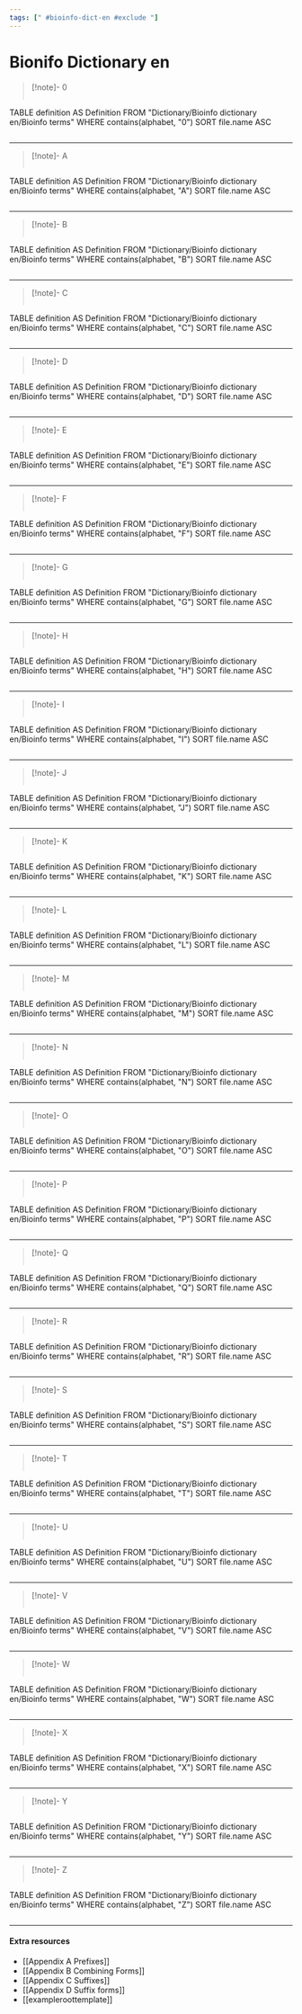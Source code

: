 ```yaml
---
tags: [" #bioinfo-dict-en #exclude "]
---
```

# Bionifo Dictionary en


> [!note]- 0
> ```dataview
TABLE definition AS Definition
FROM "Dictionary/Bioinfo dictionary en/Bioinfo terms" 
WHERE contains(alphabet, "0")
SORT file.name ASC
>```
_____
> [!note]- A
> ```dataview
TABLE definition AS Definition
FROM "Dictionary/Bioinfo dictionary en/Bioinfo terms" 
WHERE contains(alphabet, "A")
SORT file.name ASC
>```
_____
> [!note]- B
> ```dataview
TABLE definition AS Definition
FROM "Dictionary/Bioinfo dictionary en/Bioinfo terms" 
WHERE contains(alphabet, "B")
SORT file.name ASC
>```
_____
> [!note]- C
> ```dataview
TABLE definition AS Definition
FROM "Dictionary/Bioinfo dictionary en/Bioinfo terms" 
WHERE contains(alphabet, "C")
SORT file.name ASC
>```
_____
> [!note]- D
> ```dataview
TABLE definition AS Definition
FROM "Dictionary/Bioinfo dictionary en/Bioinfo terms" 
WHERE contains(alphabet, "D")
SORT file.name ASC
>```
_____
> [!note]- E
> ```dataview
TABLE definition AS Definition
FROM "Dictionary/Bioinfo dictionary en/Bioinfo terms" 
WHERE contains(alphabet, "E")
SORT file.name ASC
>```
_____
> [!note]- F
> ```dataview
TABLE definition AS Definition
FROM "Dictionary/Bioinfo dictionary en/Bioinfo terms" 
WHERE contains(alphabet, "F")
SORT file.name ASC
>```
_____
> [!note]- G
> ```dataview
TABLE definition AS Definition
FROM "Dictionary/Bioinfo dictionary en/Bioinfo terms" 
WHERE contains(alphabet, "G")
SORT file.name ASC
>```
_____
> [!note]- H
> ```dataview
TABLE definition AS Definition
FROM "Dictionary/Bioinfo dictionary en/Bioinfo terms" 
WHERE contains(alphabet, "H")
SORT file.name ASC
>```
_____
> [!note]-  I
> ```dataview
TABLE definition AS Definition
FROM "Dictionary/Bioinfo dictionary en/Bioinfo terms" 
WHERE contains(alphabet, "I")
SORT file.name ASC
>```
_____
> [!note]- J
> ```dataview
TABLE definition AS Definition
FROM "Dictionary/Bioinfo dictionary en/Bioinfo terms" 
WHERE contains(alphabet, "J")
SORT file.name ASC
>```
_____
> [!note]- K
> ```dataview
TABLE definition AS Definition
FROM "Dictionary/Bioinfo dictionary en/Bioinfo terms" 
WHERE contains(alphabet, "K")
SORT file.name ASC
>```
_____
> [!note]- L
> ```dataview
TABLE definition AS Definition
FROM "Dictionary/Bioinfo dictionary en/Bioinfo terms" 
WHERE contains(alphabet, "L")
SORT file.name ASC
>```
_____
> [!note]- M
> ```dataview
TABLE definition AS Definition
FROM "Dictionary/Bioinfo dictionary en/Bioinfo terms" 
WHERE contains(alphabet, "M")
SORT file.name ASC
>```
_____
> [!note]- N
> ```dataview
TABLE definition AS Definition
FROM "Dictionary/Bioinfo dictionary en/Bioinfo terms" 
WHERE contains(alphabet, "N")
SORT file.name ASC
>```
_____
> [!note]- O
> ```dataview
TABLE definition AS Definition
FROM "Dictionary/Bioinfo dictionary en/Bioinfo terms" 
WHERE contains(alphabet, "O")
SORT file.name ASC
>```
_____
> [!note]- P
> ```dataview
TABLE definition AS Definition
FROM "Dictionary/Bioinfo dictionary en/Bioinfo terms" 
WHERE contains(alphabet, "P")
SORT file.name ASC
>```
_____
> [!note]- Q
> ```dataview
TABLE definition AS Definition
FROM "Dictionary/Bioinfo dictionary en/Bioinfo terms" 
WHERE contains(alphabet, "Q")
SORT file.name ASC
>```
_____
> [!note]-  R
> ```dataview
TABLE definition AS Definition
FROM "Dictionary/Bioinfo dictionary en/Bioinfo terms" 
WHERE contains(alphabet, "R")
SORT file.name ASC
>```
_____
> [!note]-  S
> ```dataview
TABLE definition AS Definition
FROM "Dictionary/Bioinfo dictionary en/Bioinfo terms" 
WHERE contains(alphabet, "S")
SORT file.name ASC
>```
_____
> [!note]- T
> ```dataview
TABLE definition AS Definition
FROM "Dictionary/Bioinfo dictionary en/Bioinfo terms" 
WHERE contains(alphabet, "T")
SORT file.name ASC
>```
_____
> [!note]- U
> ```dataview
TABLE definition AS Definition
FROM "Dictionary/Bioinfo dictionary en/Bioinfo terms" 
WHERE contains(alphabet, "U")
SORT file.name ASC
>```
_____
> [!note]- V
> ```dataview
TABLE definition AS Definition
FROM "Dictionary/Bioinfo dictionary en/Bioinfo terms" 
WHERE contains(alphabet, "V")
SORT file.name ASC
>```
_____
> [!note]- W
> ```dataview
TABLE definition AS Definition
FROM "Dictionary/Bioinfo dictionary en/Bioinfo terms" 
WHERE contains(alphabet, "W")
SORT file.name ASC
>```
_____
> [!note]- X
> ```dataview
TABLE definition AS Definition
FROM "Dictionary/Bioinfo dictionary en/Bioinfo terms" 
WHERE contains(alphabet, "X")
SORT file.name ASC
>```
_____
> [!note]- Y
> ```dataview
TABLE definition AS Definition
FROM "Dictionary/Bioinfo dictionary en/Bioinfo terms" 
WHERE contains(alphabet, "Y")
SORT file.name ASC
>```
_____
> [!note]- Z
> ```dataview
TABLE definition AS Definition
FROM "Dictionary/Bioinfo dictionary en/Bioinfo terms" 
WHERE contains(alphabet, "Z")
SORT file.name ASC
>```
_____

#### Extra resources
- [[Appendix A Prefixes]]
- [[Appendix B Combining Forms]]
- [[Appendix C Suffixes]]
- [[Appendix D Suffix forms]]
- [[exampleroottemplate]]
